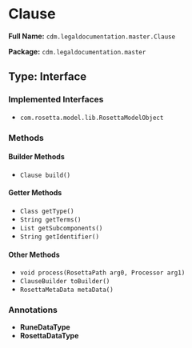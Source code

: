 # Clause

**Full Name:** `cdm.legaldocumentation.master.Clause`

**Package:** `cdm.legaldocumentation.master`

## Type: Interface

### Implemented Interfaces

- `com.rosetta.model.lib.RosettaModelObject`

### Methods

#### Builder Methods

- `Clause build()`

#### Getter Methods

- `Class getType()`
- `String getTerms()`
- `List getSubcomponents()`
- `String getIdentifier()`

#### Other Methods

- `void process(RosettaPath arg0, Processor arg1)`
- `ClauseBuilder toBuilder()`
- `RosettaMetaData metaData()`

### Annotations

- **RuneDataType**
- **RosettaDataType**

